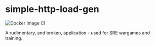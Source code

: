 # simple-http-load-gen

![Docker Image CI](https://github.com/robpickerill/simple-http-load-gen/workflows/Docker%20Image%20CI/badge.svg)

A rudimentary, and broken, application - used for SRE wargames and training.
